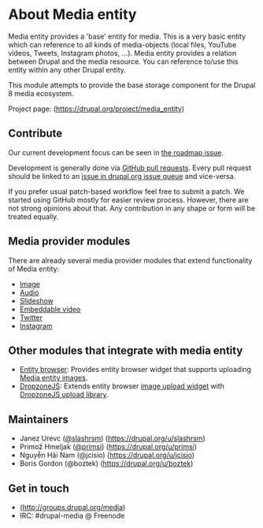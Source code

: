 # About Media entity

Media entity provides a 'base' entity for media. This is a very basic entity
which can reference to all kinds of media-objects (local files, YouTube
videos, Tweets, Instagram photos, ...). Media entity provides a relation between
Drupal and the media resource. You can reference to/use this entity within any
other Drupal entity.

This module attempts to provide the base storage component for the Drupal 8
media ecosystem.

Project page: (https://drupal.org/project/media_entity)

## Contribute

Our current development focus can be seen in [the roadmap issue](https://www.drupal.org/node/2577453).

Development is generally done via [GitHub pull requests](https://github.com/drupal-media/media_entity/pulls).
Every pull request should be linked to an [issue in drupal.org issue queue](http://drupal.org/project/issues/media_entity)
and vice-versa.

If you prefer usual patch-based workflow feel free to submit a patch. We started
using GitHub mostly for easier review process. However, there are not strong opinions
about that. Any contribution in any shape or form will be treated equally.

## Media provider modules

There are already several media provider modules that extend functionality of
Media entity:

- [Image](image.md)
- [Audio](audio.md)
- [Slideshow](slideshow.md)
- [Embeddable video](embeddable_video.md)
- [Twitter](twitter.md)
- [Instagram](instagram.md)

## Other modules that integrate with media entity

- [Entity browser](https://drupal.org/project/entity_browser): Provides entity browser
  widget that supports uploading [Media entity images](https://drupal.org/project/media_entity_image).
- [DropzoneJS](https://drupal.org/project/dropzonejs): Extends entity browser [image
  upload widget](https://drupal.org/project/media_entity_image) with [DropzoneJS
  upload library](http://www.dropzonejs.com).

## Maintainers
- Janez Urevc ([@slashrsm](https://github.com/slashrsm)) (https://drupal.org/u/slashrsm)
- Primož Hmeljak ([@primsi](https://github.com/primsi)) (https://drupal.org/u/primsi)
- Nguyễn Hải Nam (@jcisio) (https://drupal.org/u/jcisio)
- Boris Gordon (@boztek) (https://drupal.org/u/boztek)

## Get in touch
- (http://groups.drupal.org/media)
- IRC: #drupal-media @ Freenode
